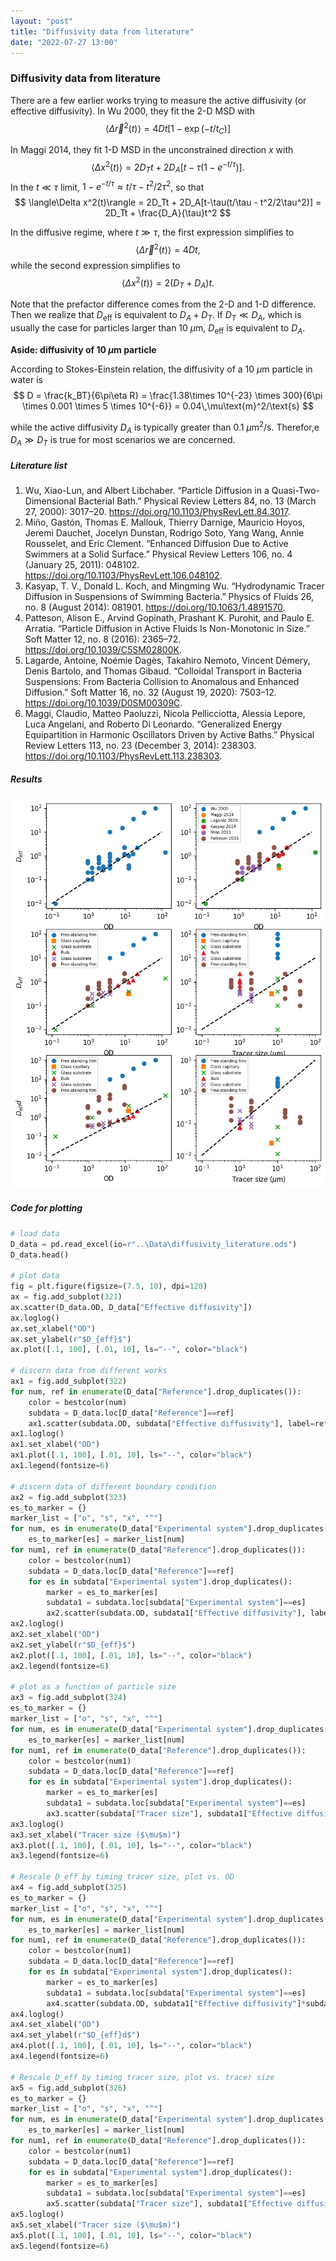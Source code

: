 ```yaml
---
layout: "post"
title: "Diffusivity data from literature"
date: "2022-07-27 13:00"
---
```


### Diffusivity data from literature

There are a few earlier works trying to measure the active diffusivity (or effective diffusivity). In Wu 2000, they fit the 2-D MSD with
$$
\langle\Delta\vec{r}^2(t)\rangle = 4Dt[1-\exp(-t/t_C)]
$$

In Maggi 2014, they fit 1-D MSD in the unconstrained direction $x$ with
$$
\langle\Delta x^2(t)\rangle = 2D_Tt + 2D_A[t-\tau(1-e^{-t/\tau})].
$$
In the $t\ll\tau$ limit, $1-e^{-t/\tau}\approx t/\tau - t^2/2\tau^2$, so that
$$
\langle\Delta x^2(t)\rangle = 2D_Tt + 2D_A[t-\tau(t/\tau - t^2/2\tau^2)] = 2D_Tt + \frac{D_A}{\tau}t^2
$$

In the diffusive regime, where $t\gg\tau$, the first expression simplifies to
$$
\langle\Delta\vec{r}^2(t)\rangle = 4Dt,
$$
while the second expression simplifies to
$$
\langle\Delta x^2(t)\rangle = 2(D_T+D_A)t.
$$

Note that the prefactor difference comes from the 2-D and 1-D difference. Then we realize that $D_{\text{eff}}$ is equivalent to $D_A+D_T$. If $D_T\ll D_A$, which is usually the case for particles larger than 10 $\mu$m, $D_{\text{eff}}$ is equivalent to $D_A$.

**Aside: diffusivity of 10 $\mu$m particle**

According to Stokes-Einstein relation, the diffusivity of a 10 $\mu$m particle in water is
$$
D = \frac{k_BT}{6\pi\eta R} = \frac{1.38\times 10^{-23} \times 300}{6\pi \times 0.001 \times 5 \times 10^{-6}} = 0.04\,\mu\text{m}^2/\text{s}
$$

while the active diffusivity $D_A$ is typically greater than 0.1 $\mu$m$^2$/s. Therefor,e $D_A\gg D_T$ is true for most scenarios we are concerned.

##### Literature list

1. Wu, Xiao-Lun, and Albert Libchaber. “Particle Diffusion in a Quasi-Two-Dimensional Bacterial Bath.” Physical Review Letters 84, no. 13 (March 27, 2000): 3017–20. https://doi.org/10.1103/PhysRevLett.84.3017.
2. Miño, Gastón, Thomas E. Mallouk, Thierry Darnige, Mauricio Hoyos, Jeremi Dauchet, Jocelyn Dunstan, Rodrigo Soto, Yang Wang, Annie Rousselet, and Eric Clement. “Enhanced Diffusion Due to Active Swimmers at a Solid Surface.” Physical Review Letters 106, no. 4 (January 25, 2011): 048102. https://doi.org/10.1103/PhysRevLett.106.048102.
3. Kasyap, T. V., Donald L. Koch, and Mingming Wu. “Hydrodynamic Tracer Diffusion in Suspensions of Swimming Bacteria.” Physics of Fluids 26, no. 8 (August 2014): 081901. https://doi.org/10.1063/1.4891570.
4. Patteson, Alison E., Arvind Gopinath, Prashant K. Purohit, and Paulo E. Arratia. “Particle Diffusion in Active Fluids Is Non-Monotonic in Size.” Soft Matter 12, no. 8 (2016): 2365–72. https://doi.org/10.1039/C5SM02800K.
5. Lagarde, Antoine, Noémie Dagès, Takahiro Nemoto, Vincent Démery, Denis Bartolo, and Thomas Gibaud. “Colloidal Transport in Bacteria Suspensions: From Bacteria Collision to Anomalous and Enhanced Diffusion.” Soft Matter 16, no. 32 (August 19, 2020): 7503–12. https://doi.org/10.1039/D0SM00309C.
6. Maggi, Claudio, Matteo Paoluzzi, Nicola Pellicciotta, Alessia Lepore, Luca Angelani, and Roberto Di Leonardo. “Generalized Energy Equipartition in Harmonic Oscillators Driven by Active Baths.” Physical Review Letters 113, no. 23 (December 3, 2014): 238303. https://doi.org/10.1103/PhysRevLett.113.238303.

##### Results

![diffusivity data from literature](../images/2022/07/diffusivity-data-from-literature.png)

##### Code for plotting
```python
# load data
D_data = pd.read_excel(io=r"..\Data\diffusivity_literature.ods")
D_data.head()

# plot data
fig = plt.figure(figsize=(7.5, 10), dpi=120)
ax = fig.add_subplot(321)
ax.scatter(D_data.OD, D_data["Effective diffusivity"])
ax.loglog()
ax.set_xlabel("OD")
ax.set_ylabel(r"$D_{eff}$")
ax.plot([.1, 100], [.01, 10], ls="--", color="black")

# discern data from different works
ax1 = fig.add_subplot(322)
for num, ref in enumerate(D_data["Reference"].drop_duplicates()):
    color = bestcolor(num)
    subdata = D_data.loc[D_data["Reference"]==ref]
    ax1.scatter(subdata.OD, subdata["Effective diffusivity"], label=ref, color=color)
ax1.loglog()
ax1.set_xlabel("OD")
ax1.plot([.1, 100], [.01, 10], ls="--", color="black")
ax1.legend(fontsize=6)

# discern data of different boundary condition
ax2 = fig.add_subplot(323)
es_to_marker = {}
marker_list = ["o", "s", "x", "^"]
for num, es in enumerate(D_data["Experimental system"].drop_duplicates()):
    es_to_marker[es] = marker_list[num]
for num1, ref in enumerate(D_data["Reference"].drop_duplicates()):
    color = bestcolor(num1)
    subdata = D_data.loc[D_data["Reference"]==ref]
    for es in subdata["Experimental system"].drop_duplicates():
        marker = es_to_marker[es]
        subdata1 = subdata.loc[subdata["Experimental system"]==es]
        ax2.scatter(subdata.OD, subdata1["Effective diffusivity"], label=es, color=color, marker=marker)
ax2.loglog()
ax2.set_xlabel("OD")
ax2.set_ylabel(r"$D_{eff}$")
ax2.plot([.1, 100], [.01, 10], ls="--", color="black")
ax2.legend(fontsize=6)

# plot as a function of particle size
ax3 = fig.add_subplot(324)
es_to_marker = {}
marker_list = ["o", "s", "x", "^"]
for num, es in enumerate(D_data["Experimental system"].drop_duplicates()):
    es_to_marker[es] = marker_list[num]
for num1, ref in enumerate(D_data["Reference"].drop_duplicates()):
    color = bestcolor(num1)
    subdata = D_data.loc[D_data["Reference"]==ref]
    for es in subdata["Experimental system"].drop_duplicates():
        marker = es_to_marker[es]
        subdata1 = subdata.loc[subdata["Experimental system"]==es]
        ax3.scatter(subdata["Tracer size"], subdata1["Effective diffusivity"], label=es, color=color, marker=marker)
ax3.loglog()
ax3.set_xlabel("Tracer size ($\mu$m)")
ax3.plot([.1, 100], [.01, 10], ls="--", color="black")
ax3.legend(fontsize=6)

# Rescale D_eff by timing tracer size, plot vs. OD
ax4 = fig.add_subplot(325)
es_to_marker = {}
marker_list = ["o", "s", "x", "^"]
for num, es in enumerate(D_data["Experimental system"].drop_duplicates()):
    es_to_marker[es] = marker_list[num]
for num1, ref in enumerate(D_data["Reference"].drop_duplicates()):
    color = bestcolor(num1)
    subdata = D_data.loc[D_data["Reference"]==ref]
    for es in subdata["Experimental system"].drop_duplicates():
        marker = es_to_marker[es]
        subdata1 = subdata.loc[subdata["Experimental system"]==es]
        ax4.scatter(subdata.OD, subdata1["Effective diffusivity"]*subdata1["Tracer size"], label=es, color=color, marker=marker)
ax4.loglog()
ax4.set_xlabel("OD")
ax4.set_ylabel(r"$D_{eff}d$")
ax4.plot([.1, 100], [.01, 10], ls="--", color="black")
ax4.legend(fontsize=6)

# Rescale D_eff by timing tracer size, plot vs. tracer size
ax5 = fig.add_subplot(326)
es_to_marker = {}
marker_list = ["o", "s", "x", "^"]
for num, es in enumerate(D_data["Experimental system"].drop_duplicates()):
    es_to_marker[es] = marker_list[num]
for num1, ref in enumerate(D_data["Reference"].drop_duplicates()):
    color = bestcolor(num1)
    subdata = D_data.loc[D_data["Reference"]==ref]
    for es in subdata["Experimental system"].drop_duplicates():
        marker = es_to_marker[es]
        subdata1 = subdata.loc[subdata["Experimental system"]==es]
        ax5.scatter(subdata["Tracer size"], subdata1["Effective diffusivity"]/subdata1["OD"], label=es, color=color, marker=marker)
ax5.loglog()
ax5.set_xlabel("Tracer size ($\mu$m)")
ax5.plot([.1, 100], [.01, 10], ls="--", color="black")
ax5.legend(fontsize=6)
```
